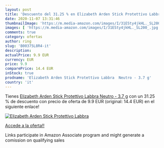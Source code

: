 ```yaml
---
layout: post
title: 'Descuento del 31.25 % en Elizabeth Arden Stick Protettivo Labbra '
date: 2020-11-07 13:31:46
thumbnailImage: 'https://m.media-amazon.com/images/I/31ESty4jkHL._SL200_.jpg'
images: [ 'https://m.media-amazon.com/images/I/31ESty4jkHL._SL200_.jpg' ]
comments: true
category: ofertas
author: ring
slug: 'B00375L8R4-it'
description:
actualPrice: 9.9 EUR
currency: EUR
price: 9.9
comparePrice: 14.4 EUR
inStock: true
prodname: 'Elizabeth Arden Stick Protettivo Labbra  Neutro - 3.7 g'
country: 'it'
---
```


Tienes [Elizabeth Arden Stick Protettivo Labbra  Neutro - 3.7 g](https://www.amazon.it/dp/B00375L8R4/?tag=tolees00-21) con un 31.25 % de descuento con precio de oferta de 9.9 EUR (original: 14.4 EUR) en el siguiente enlace!

[![Elizabeth Arden Stick Protettivo Labbra ](https://m.media-amazon.com/images/I/31ESty4jkHL._SL200_.jpg)](https://www.amazon.it/dp/B00375L8R4/?tag=tolees00-21)

[Accede a la oferta!!](https://www.amazon.it/dp/B00375L8R4/?tag=tolees00-21)

Links participate in Amazon Associate program and might generate a comission on qualifying sales


